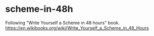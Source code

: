 # scheme-in-48h
Following "Write Yourself a Scheme in 48 hours" book. https://en.wikibooks.org/wiki/Write_Yourself_a_Scheme_in_48_Hours
